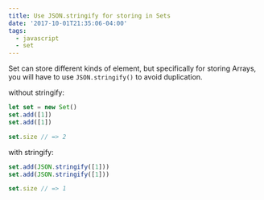 ```yaml
---
title: Use JSON.stringify for storing in Sets
date: '2017-10-01T21:35:06-04:00'
tags:
  - javascript
  - set
---
```

Set can store different kinds of element, but specifically for storing Arrays, you will have to use `JSON.stringify()` to avoid duplication. 

without stringify:
```js
let set = new Set()
set.add([1])
set.add([1])

set.size // => 2
```

with stringify:
```js
set.add(JSON.stringify([1]))
set.add(JSON.stringify([1]))

set.size // => 1
```




